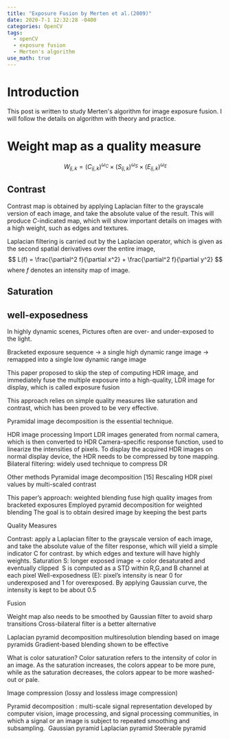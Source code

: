 ```yaml
---
title: "Exposure Fusion by Merten et al.(2009)"
date: 2020-7-1 12:32:28 -0400
categories: OpenCV
tags:
  - openCV 
  - exposure fusion
  - Merten's algorithm
use_math: true
---
```


# Introduction  

  This post is written to study Merten's algorithm for image exposure fusion. I will follow the details on algorithm with theory and practice.
  
  
# Weight map as a quality measure 

  $$
    W_{ij,k} = \left(C_{ij,k}\right)^{\omega_C}\times\left(S_{ij,k}\right)^{\omega_S}\times\left(E_{ij,k}\right)^{\omega_E}
  $$
  
## Contrast 
    
   Contrast map is obtained by applying Laplacian filter to the grayscale version of each image, and take the absolute value of the result. This will produce $C$-indicated map, which will show important details on images with a high weight, such as edges and textures. 
   
   Laplacian filtering is carried out by the Laplacian operator, which is given as the second spatial derivatives over the entire image, 
   $$
      L(f)  = \frac{\partial^2 f}{\partial x^2} + \frac{\partial^2 f}{\partial y^2}
   $$ 
   where $f$ denotes an intensity map of image. 
   
  
## Saturation 
  
  
## well-exposedness
  
  
  

In highly dynamic scenes, 
Pictures often are over- and under-exposed to the light. 

Bracketed exposure sequence -> a single high dynamic range image 
-> remapped into a single low dynamic range image 

This paper proposed to skip the step of computing HDR image, and immediately fuse the multiple exposure into a high-quality, LDR image for display, which is called exposure fusion

This approach relies on simple quality measures like saturation and contrast, which has  been proved to be very effective. 

Pyramidal image decomposition is the essential technique. 


HDR image processing 
Import LDR images generated from normal camera, which is then converted to HDR 
Camera-specific response function, used to linearize the intensities of pixels. 
To display the acquired HDR images on normal display device, the HDR needs to be compressed by tone mapping. 
Bilateral filtering: widely used technique to compress DR  

Other methods
Pyramidal image decomposition [15]
Rescaling HDR pixel values by multi-scaled contrast 

This paper’s approach: weighted blending 
fuse high quality images from bracketed exposures
Employed pyramid decomposition for weighted blending
The goal is to obtain desired image by keeping the best parts


Quality Measures 

Contrast: apply a Laplacian filter to the grayscale version of each image, and take the absolute value of the filter response, which will yield a simple indicator C for contrast. by which edges and texture will have highly weights.
Saturation S: longer exposed image -> color desaturated and eventually clipped  S is computed as a STD within R,G,and B channel at each pixel 
Well-exposedness (E): pixel’s intensity is near 0 for underexposed and 1 for overexposed. By applying Gaussian curve, the intensity is kept to be about 0.5




Fusion 

Weight map also needs to be smoothed by Gaussian filter to avoid sharp transitions 
Cross-bilateral filter is a better alternative 

Laplacian pyramid decomposition 
multiresolution blending based on image pyramids 
Gradient-based blending shown to be effective 


What is color saturation? Color saturation refers to the intensity of color in an image. As the saturation increases, the colors appear to be more pure, while as the saturation decreases, the colors appear to be more washed-out or pale. 

Image compression 
(lossy and lossless image compression)

Pyramid decomposition : multi-scale signal representation developed by computer vision, image processing, and signal processing communities, in which a signal or an image  is subject to repeated smoothing and subsampling. 
Gaussian pyramid 
Laplacian pyramid 
Steerable pyramid 
